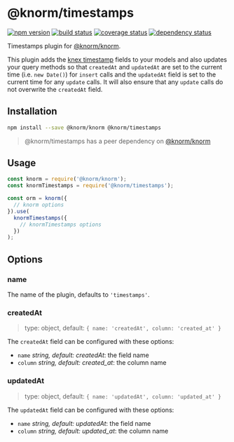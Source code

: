 # @knorm/timestamps

[![npm version](https://badge.fury.io/js/%40knorm%2Ftimestamps.svg)](https://badge.fury.io/js/%40knorm%2Ftimestamps)
[![build status](https://travis-ci.org/knorm/timestamps.svg?branch=master)](https://travis-ci.org/knorm/timestamps)
[![coverage status](https://coveralls.io/repos/github/knorm/timestamps/badge.svg?branch=master)](https://coveralls.io/github/knorm/timestamps?branch=master)
[![dependency status](https://david-dm.org/knorm/timestamps.svg)](https://david-dm.org/knorm/timestamps)

Timestamps plugin for [@knorm/knorm](https://www.npmjs.com/package/@knorm/knorm).

This plugin adds the [knex timestamp](http://knexjs.org/#Schema-timestamps)
fields to your models and also updates your query methods so that `createdAt`
and `updatedAt` are set to the current time (i.e. `new Date()`) for `insert`
calls and the `updatedAt` field is set to the current time for any `update`
calls. It will also ensure that any `update` calls do not overwrite the
`createdAt` field.

## Installation

```bash
npm install --save @knorm/knorm @knorm/timestamps
```

> @knorm/timestamps has a peer dependency on [@knorm/knorm](https://www.npmjs.com/package/@knorm/knorm)

## Usage

```js
const knorm = require('@knorm/knorm');
const knormTimestamps = require('@knorm/timestamps');

const orm = knorm({
  // knorm options
}).use(
  knormTimestamps({
    // knormTimestamps options
  })
);
```

## Options

### name

The name of the plugin, defaults to `'timestamps'`.

### createdAt

> type: object, default: `{ name: 'createdAt', column: 'created_at' }`

The `createdAt` field can be configured with these options:

* `name` _string, default: createdAt_: the field name
* `column` _string, default: created_at_: the column name

### updatedAt

> type: object, default: `{ name: 'updatedAt', column: 'updated_at' }`

The `updatedAt` field can be configured with these options:

* `name` _string, default: updatedAt_: the field name
* `column` _string, default: updated_at_: the column name
